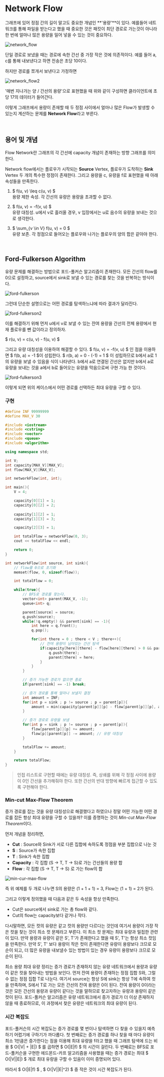 # Network Flow  

그래프에 있어 정점 간의 길이 말고도 중요한 개념인 **'용량'**이 있다. 
예를들어 네트워크를 통해 파일을 받는다고 했을 때 중요한 것은 패킷이 최단 경로로 가는것이 아니라 
한 번에 얼마나 많은 용량을 밀어 넣을 수 있는 것이 중요하다.

![network_flow](/images/network_flow.png)  

단일 경로로 보냈을 때는 경로에 속한 간선 중 가장 작은 것에 의존적이다. 예를 들어 a, c를 통해 내보낸다고 하면 전송은 초당 10이다.  

하지만 경로를 쪼개서 보낸다고 가정하면

![network_flow2](/images/network_flow2.png)  

'매번 지나가는 양 / 간선의 용량'으로 표현했을 때 위와 같이 구성하면 클라이언트에 초당 17의 데이터가 들어간다.  

이렇게 그래프에서 용량이 존재할 때 두 정점 사이에서 얼마나 많은 Flow가 발생할 수 있는지 계산하는 문제를 **Network Flow**라고 부른다.

<br/>

## 용어 및 개념  

Flow Network란 그래프의 각 간선에 capacity 개념이 존재하는 방향 그래프를 의미한다. 

Network flow에서는 플로우가 시작되는 **Source** Vertex, 플로우가 도착하는 **Sink** Vertex 두 개의 특수한 정점이 존재한다. 
그리고 용량을 c, 유량을 f로 표현했을 때 아래 속성들을 만족한다.

1. $ f(u, v) \leq c(u, v) $  
	용량 제한 속성. 각 간선의 유량은 용량을 초과할 수 없다.

2. $ f(u, v) = -f(v, u) $  
	유량 대칭성. u에서 v로 흘러올 경우, v 입장에서는 u로 음수의 유량을 보내는 것으로 생각한다.

3. $ \sum_{v \in V} f(u, v) = 0 $  
	유량 보존. 각 정점으로 들어오는 플로우와 나가는 플로우의 양의 합은 같아야 한다.

<br/>

## Ford-Fulkerson Algorithm  

유량 문제를 해결하는 방법으로 포드-풀커슨 알고리즘이 존재한다. 
모든 간선의 flow를 0으로 설정하고, source에서 sink로 보낼 수 있는 경로를 찾는 것을 반복하는 방식이다.  

![ford-fulkerson](/images/ford-fulkerson.png)  

그런데 단순한 설명으로는 어떤 경로를 탐색하느냐에 따라 결과가 달라진다.

![ford-fulkerson2](/images/ford-fulkerson2.png)  

이를 해결하기 위해 먼저 u에서 v로 보낼 수 있는 잔여 용량을 간선의 전체 용량에서 현재 플로우를 뺀 값이라고 정의하자.  

$ r(u, v) = c(u, v) - f(u, v) $  

그리고 유량 대칭성을 이용하여 해결할 수 있다. $ f(u, v) = -f(v, u) $ 인 점을 이용하면 $ f(b, a) = -1 $이 성립한다. 
$ r(b, a) = 0 - (-1) = 1 $ 이 성립하므로 b에서 a로 1의 유량을 보낼 수 있음을 식이 나타낸다.
b에서 a로 연결된 간선은 없지만 b에서 a로 유량을 보내는 것을 a에서 b로 들어오는 유량을 막음으로써 구현 가능 한 것이다. 

![ford-fulkerson3](/images/ford-fulkerson3.png)  

이렇게 되면 위의 케이스에서 어떤 경로를 선택하든 최대 유량을 구할 수 있다.

### 구현

``` cpp
#define INF 99999999
#define MAX_V 30

#include <iostream>
#include <cstring>
#include <vector>
#include <queue>
#include <algorithm>

using namespace std;

int V;
int capacity[MAX_V][MAX_V];
int flow[MAX_V][MAX_V];

int networkFlow(int, int);

int main(){
	V = 4;

	capacity[0][1] = 1;
	capacity[0][2] = 2;
	
	capacity[1][2] = 1;
	capacity[1][3] = 3;

	capacity[2][3] = 1;

	int totalFlow = networkFlow(0, 3);
	cout << totalFlow << endl;

	return 0;
}

int networkFlow(int source, int sink){
	// flow를 0으로 초기화
	memset(flow, 0, sizeof(flow));

	int totalFlow = 0;

	while(true){
		// BFS로 경로를 찾는다.
		vector<int> parent(MAX_V, -1);
		queue<int> q;

		parent[source] = source;
		q.push(source);
		while(!q.empty() && parent[sink] == -1){
			int here = q.front();
			q.pop();

			for(int there = 0 ; there < V ; there++){
				// 잔여 용량이 남아있는 간선 탐색
				if(capacity[here][there] - flow[here][there] > 0 && parent[there] == -1){
					q.push(there);
					parent[there] = here;
				}
			}
		}

		// 증가 가능한 경로가 없으면 종료
		if(parent[sink] == -1) break;

		// 증가 경로를 통해 얼마나 보낼지 결정
		int amount = INF;
		for(int p = sink ; p != source ; p = parent[p]){
			amount = min(capacity[parent[p]][p] - flow[parent[p]][p], amount);
		}

		// 증가 경로로 유량을 보냄
		for(int p = sink ; p != source ; p = parent[p]){
			flow[parent[p]][p] += amount;
			flow[p][parent[p]] -= amount; // 유량 대칭성
		}

		totalFlow += amount;
	}

	return totalFlow;
}
```

> 인접 리스트로 구현할 때에는 유량 대칭성. 즉, 상쇄를 위해 각 정점 사이에 용량이 0인 간선을 추가해줘야 한다.
> 또한 간선의 반대 방향에 빠르게 접근할 수 있도록 구현해야 한다.

### Min-cut Max-Flow Theorem  

증가 경로를 잡는 것을 유량 대칭성으로 해결했다고 하였으나 
정말 어떤 가능한 어떤 경로를 잡든 항상 최대 유량을 구할 수 있을까? 
이를 증명하는 것이 *Min-cut Max-Flow Theorem*이다.  

먼저 개념을 정리하면,  
- **Cut** : Source와 Sink가 서로 다른 집합에 속하도록 정점을 부분 집합으로 나눈 것
- **S** : Source가 속한 집합
- **T** : Sink가 속한 집합
- **Capacity** : 각 집합 (S → T, T → S)로 가는 간선들의 용량 합
- **Flow** : 각 집합 (S → T, T → S) 로 가는 flow의 합

![min-cur-max-flow](/images/min-cur-max-flow.png)  

즉 위 예제를 두 개로 나누면 S의 용량은 (1 + 1 + 1) = 3, Flow는 (1 + 1) = 2가 된다.  

그리고 이렇게 정의했을 때 다음과 같은 두 속성을 항상 만족한다.
- Cut은 source에서 sink로 가는 총 flow와 같다.
- Cut의 flow는 capacity보다 같거나 작다. 

다시말하면, 모든 컷의 유량은 같고 컷의 용량만 다르다는 것인데 여기서 용량이 가장 작은 컷을 찾는 것이 
최소 컷 문제라고 부른다. 이 최소 컷 문제는 최대 유량과 밀접한 관련이 있다. 
만약 용량과 유량이 같은 S', T'가 존재한다고 했을 때 S', T'는 항상 최소 컷임을 만족한다. 만약 
S', T' 보다 용량이 작은 컷이 존재한다면 유량이 용량보다 크므로 모순이 되고, 
더 많은 유량을 내보낼수 있는 방법이 있는 경우 유량이 용량보다 크므로 모순이 된다. 

최소 용량 최대 유량 정리는 증가 경로가 존재하지 않는 유량 네트워크에서 용량과 유량이 같은 컷을 찾아내는 방법을 보인다. 
먼저 잔여 용량이 존재하는 정점 집합 S와, 그럴 수 없는 정점 집합 T로 나눈다.
여기서 source는 항상 S에 sink는 항상 T에 속하여 컷을 만족하며, S에서 T로 가는 모든 간선의 잔여 용량은 0이 된다. 
잔여 용량이 0이라는 것은 모든 간선의 용량과 유량이 같다는 것을 말하므로 찾고자하는 유량과 용량이 같은 컷이 된다. 
포드-풀커슨 알고리즘은 유량 네트워크에서 증가 경로가 더 이상 존재하지 않을 때 종료하므로, 
이 과정에서 찾은 유량은 네트워크의 최대 유량이 된다.  

### 시간 복잡도  

포드-풀커슨의 시간 복잡도는 증가 경로를 몇 번이나 탐색하면 다 찾을 수 있을지 예측하기 어렵기에 구하기가 까다롭다. 
첫 번째로는 증가 경로를 하나 찾을 때 마다 유량이 최소 1만큼은 증가한다는 점을 이용해 
최대 유량을 f라고 했을 때 그래프 탐색에 드는 비용 $ O(\|V\| + \|E\|) $ 를 곱하면 $ O(\|E\|f) $ 의 시간이 걸린다.
두 번째로는 BFS로 포드-풀커슨을 구현한 에드몬드-카프 알고리즘을 사용했을 때는 증가 경로는 최대 $ O(\|V\|\|E\|) $ 개로 
최대 유량을 구할 수 있음이 이미 증명되어 있다.  

따라서 $ O(\|E\|f) $ ,  $ O(\|V\|\|E\|^2) $ 중 작은 것이 시간 복잡도가 된다.